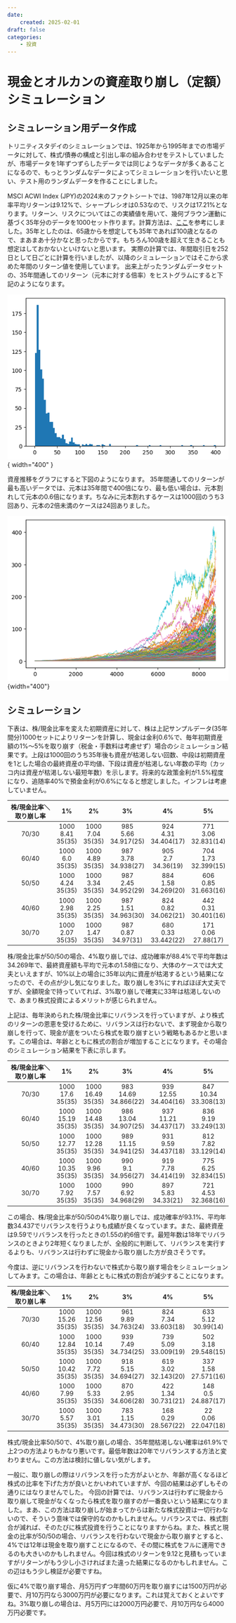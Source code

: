 ```yaml
---
date:
    created: 2025-02-01
draft: false
categories:
    - 投資
---
```


# 現金とオルカンの資産取り崩し（定額）シミュレーション

## シミュレーション用データ作成
トリニティスタデイのシミュレーションでは、1925年から1995年までの市場データに対して、株式/債券の構成と引出し率の組み合わせをテストしていましたが、市場データを1年ずつずらしたデータでは同じようなデータが多くあることになるので、もっとランダムなデータによってシミュレーションを行いたいと思い、テスト用のランダムデータを作ることにしました。
<!-- more -->
MSCI ACWI Index (JPY)の2024末のファクトシートでは、1987年12月以来の年率平均リターンは9.12%で、シャープレシオは0.53なので、リスクは17.21%となります。リターン、リスクについてはこの実績値を用いて、幾何ブラウン運動に基づく35年分のデータを1000セット作ります。計算方法は、[ここ](https://www.pyquantnews.com/the-pyquant-newsletter/how-to-simulate-stock-prices-with-python)を参考にしました。35年としたのは、65歳からを想定しても35年であれば100歳となるので、まあまあ十分かなと思ったからです。もちろん100歳を超えて生きることも想定はしておかないといけないと思います。
実際の計算では、年間取引日を252日として日ごとに計算を行いましたが、以降のシミュレーションではそこから求めた年間のリターン値を使用しています。
出来上がったランダムデータセットの、35年間通してのリターン（元本に対する倍率）をヒストグラムにすると下記のようになります。

![1000データの35年リターン](images/data1000hist.png){ width="400" }


資産推移をグラフにすると下図のようになります。
35年間通してのリターンが最も高いデータでは、元本は35年間で400倍になり、最も低い場合は、元本割れして元本の0.6倍になります。ちなみに元本割れするケースは1000回のうち3回あり、元本の2倍未満のケースは24回ありました。

![1000データ最高リターン](images/data1000graph.png){width="400"}

## シミュレーション
下表は、株/現金比率を変えた初期資産に対して、株は上記サンプルデータ(35年間分)1000セットによりリターンを計算し、現金は金利0.6%で、毎年初期資産額の1%～5%を取り崩す（税金・手数料は考慮せず）場合のシミュレーション結果です。上段は1000回のうち35年後も資産が枯渇しない回数、中段は初期資産を1とした場合の最終資産の平均値、下段は資産が枯渇しない年数の平均（カッコ内は資産が枯渇しない最短年数）を示します。将来的な政策金利が1.5%程度になり、追随率40%で預金金利が0.6%になると想定しました。インフレは考慮していません。

| 株/現金比率＼取り崩し率 | 1% | 2% | 3% | 4% | 5% |
| :--: | :--: | :--: | :--: | :--: | :--: |
| 70/30 |1000<br>8.41<br>35(35) |1000<br>7.04<br>35(35) |985<br>5.66<br>34.917(25) |924<br>4.31<br>34.404(17) |771<br>3.06<br>32.831(14) |
| 60/40 |1000<br>6.0<br>35(35) |1000<br>4.89<br>35(35) |987<br>3.78<br>34.938(27) |905<br>2.7<br>34.36(19) |704<br>1.73<br>32.399(15) |
| 50/50 |1000<br>4.24<br>35(35) |1000<br>3.34<br>35(35) |987<br>2.45<br>34.952(29) |884<br>1.58<br>34.269(20) |606<br>0.85<br>31.663(16) |
| 40/60 |1000<br>2.98<br>35(35) |1000<br>2.25<br>35(35) |987<br>1.51<br>34.963(30) |824<br>0.82<br>34.062(21) |442<br>0.31<br>30.401(16) |
| 30/70 |1000<br>2.07<br>35(35) |1000<br>1.47<br>35(35) |987<br>0.87<br>34.97(31) |680<br>0.33<br>33.442(22) |171<br>0.06<br>27.88(17) |

株/現金比率が50/50の場合、4%取り崩しでは、成功確率が88.4%で平均年数は34.269年で、最終資産額も平均で元本の1.58倍になり、大体のケースでは大丈夫といえますが、10%以上の場合に35年以内に資産が枯渇するという結果になったので、その点が少し気になりました。取り崩しを3%にすればほぼ大丈夫ですが、全額現金で持っていてれば、3%取り崩しで確実に33年は枯渇しないので、あまり株式投資によるメリットが感じられません。

上記は、毎年決められた株/現金比率にリバランスを行っていますが、より株式のリターンの恩恵を受けるために、リバランスは行わないで、まず現金から取り崩しを行って、現金が底をついたら株式を取り崩すという戦略もあるかと思います。この場合は、年齢とともに株式の割合が増加することになります。その場合のシミュレーション結果を下表に示します。

| 株/現金比率＼取り崩し率 | 1% | 2% | 3% | 4% | 5% |
| :--: | :--: | :--: | :--: | :--: | :--: |
| 70/30 |1000<br>17.6<br>35(35) |1000<br>16.49<br>35(35) |983<br>14.69<br>34.866(22) |939<br>12.55<br>34.404(16) |847<br>10.34<br>33.308(13) |
| 60/40 |1000<br>15.19<br>35(35) |1000<br>14.48<br>35(35) |986<br>13.04<br>34.907(25) |937<br>11.21<br>34.437(17) |836<br>9.19<br>33.249(13) |
| 50/50 |1000<br>12.77<br>35(35) |1000<br>12.28<br>35(35) |989<br>11.15<br>34.941(25) |931<br>9.59<br>34.437(18) |812<br>7.82<br>33.129(14) |
| 40/60 |1000<br>10.35<br>35(35) |1000<br>9.96<br>35(35) |990<br>9.1<br>34.956(27) |919<br>7.78<br>34.414(19) |775<br>6.25<br>32.834(15) |
| 30/70 |1000<br>7.92<br>35(35) |1000<br>7.57<br>35(35) |990<br>6.92<br>34.968(29) |897<br>5.83<br>34.33(21) |721<br>4.53<br>32.368(16) |

この場合、株/現金比率が50/50の4%取り崩しでは、成功確率が93.1%、平均年数34.437でリバランスを行うよりも成績が良くなっています。また、最終資産は9.59でリバランスを行ったときの1.55の約6倍です。最短年数は18年でリバランスのときより2年短くなりましたが、全般的に判断して、リバランスを実行するよりも、リバランスは行わずに現金から取り崩した方が良さそうです。

今度は、逆にリバランスを行わないで株式から取り崩す場合をシミュレーションしてみます。この場合は、年齢とともに株式の割合が減少することになります。

| 株/現金比率＼取り崩し率 | 1% | 2% | 3% | 4% | 5% |
| :--: | :--: | :--: | :--: | :--: | :--: |
| 70/30 |1000<br>15.26<br>35(35) |1000<br>12.56<br>35(35) |961<br>9.89<br>34.763(24) |824<br>7.34<br>33.603(18) |633<br>5.12<br>30.99(14) |
| 60/40 |1000<br>12.84<br>35(35) |1000<br>10.14<br>35(35) |939<br>7.49<br>34.734(25) |739<br>5.09<br>33.009(19) |502<br>3.18<br>29.548(15) |
| 50/50 |1000<br>10.42<br>35(35) |1000<br>7.72<br>35(35) |918<br>5.15<br>34.694(27) |619<br>3.02<br>32.143(20) |337<br>1.58<br>27.571(16) |
| 40/60 |1000<br>7.99<br>35(35) |1000<br>5.33<br>35(35) |870<br>2.95<br>34.606(28) |422<br>1.34<br>30.731(21) |148<br>0.5<br>24.887(17) |
| 30/70 |1000<br>5.57<br>35(35) |1000<br>3.01<br>35(35) |783<br>1.15<br>34.473(30) |168<br>0.29<br>28.567(22) |22<br>0.06<br>22.047(18) |


株式/現金比率50/50で、4%取り崩しの場合、35年間枯渇しない確率は61.9%で上2つの方法よりもかなり悪いです。最低年数は20年でリバランスする方法と変わりません。この方法は検討に値しない気がします。

一般に、取り崩しの際はリバランスを行った方がよいとか、年齢が高くなるほど株式の比率を下げた方が良いとかいわれていますが、今回の結果は必ずしもその通りにはなりませんでした。
今回の計算では、リバランスは行わずに現金から取り崩して現金がなくなったら株式を取り崩すのが一番良いという結果になりました。まあ、この方法は取り崩しが始まってからは新たな株式投資は一切行わないので、そういう意味では保守的なのかもしれません。リバランスでは、株式割合が減れば、そのたびに株式投資を行うことになりますからね。また、株式と現金の比率が50/50の場合、リバランスを行わないで現金から取り崩すとすると、4%では12年は現金を取り崩すことになるので、その間に株式をフルに運用できるのも大きいのかもしれません。今回は株式のリターンを9.12と見積もっていますがリターンがもう少し小さければまた違った結果になるのかもしれません。この辺はもう少し検証が必要ですね。

仮に4%で取り崩す場合、月5万円ずつ年間60万円を取り崩すには1500万円が必要で、月10万円なら3000万円が必要になります。これは覚えておくとよいですね。3%取り崩しの場合は、月5万円には2000万円必要で、月10万円なら4000万円必要です。